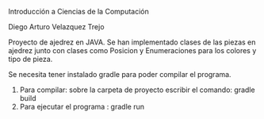 Introducción a Ciencias de la Computación

Diego Arturo Velazquez Trejo

Proyecto de ajedrez en JAVA.
Se han implementado clases de las piezas en ajedrez junto con clases como Posicion y Enumeraciones para
los colores y tipo de pieza.

Se necesita tener instalado gradle para poder compilar el programa.


1. Para compilar: sobre la carpeta de proyecto  escribir el comando:  gradle build
2. Para ejecutar el programa : gradle run
